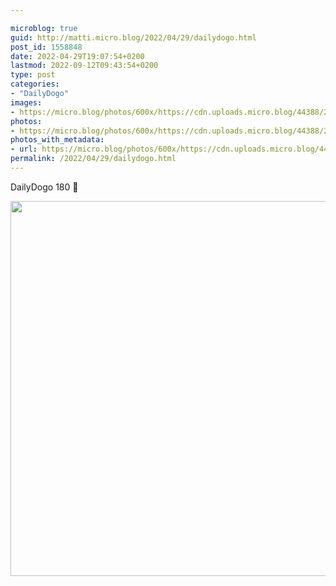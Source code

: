 ```yaml
---

microblog: true
guid: http://matti.micro.blog/2022/04/29/dailydogo.html
post_id: 1558848
date: 2022-04-29T19:07:54+0200
lastmod: 2022-09-12T09:43:54+0200
type: post
categories:
- "DailyDogo"
images:
- https://micro.blog/photos/600x/https://cdn.uploads.micro.blog/44388/2022/811644d2bf.jpg
photos:
- https://micro.blog/photos/600x/https://cdn.uploads.micro.blog/44388/2022/811644d2bf.jpg
photos_with_metadata:
- url: https://micro.blog/photos/600x/https://cdn.uploads.micro.blog/44388/2022/811644d2bf.jpg
permalink: /2022/04/29/dailydogo.html
---
```

DailyDogo 180 🐶

<img src="/media/uploads/2022/811644d2bf.jpg" width="600" height="600" alt="" />

